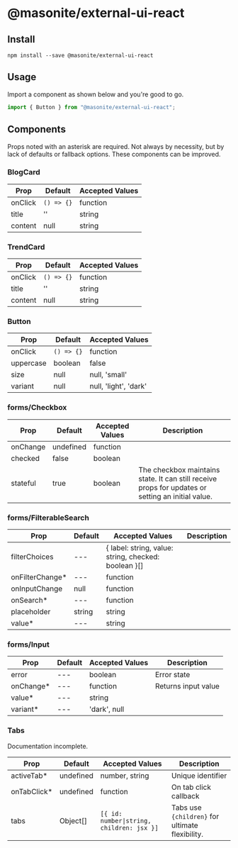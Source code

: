 # @masonite/external-ui-react

## Install

```shell
npm install --save @masonite/external-ui-react
```

## Usage

Import a component as shown below and you're good to go.

```js
import { Button } from "@masonite/external-ui-react";
```

## Components

Props noted with an asterisk are required. Not always by necessity, but by lack of defaults or fallback options. These components can be improved.

### BlogCard

| Prop    | Default    | Accepted Values |
| ------- | ---------- | --------------- |
| onClick | `() => {}` | function        |
| title   | ''         | string          |
| content | null       | string          |

### TrendCard

| Prop    | Default    | Accepted Values |
| ------- | ---------- | --------------- |
| onClick | `() => {}` | function        |
| title   | ''         | string          |
| content | null       | string          |

### Button

| Prop      | Default    | Accepted Values       |
| --------- | ---------- | --------------------- |
| onClick   | `() => {}` | function              |
| uppercase | boolean    | false                 |
| size      | null       | null, 'small'         |
| variant   | null       | null, 'light', 'dark' |

### forms/Checkbox

| Prop     | Default   | Accepted Values | Description                                                                                       |
| -------- | --------- | --------------- | ------------------------------------------------------------------------------------------------- |
| onChange | undefined | function        |                                                                                                   |
| checked  | false     | boolean         |                                                                                                   |
| stateful | true      | boolean         | The checkbox maintains state. It can still receive props for updates or setting an initial value. |

### forms/FilterableSearch

| Prop             | Default | Accepted Values                                      | Description |
| ---------------- | ------- | ---------------------------------------------------- | ----------- |
| filterChoices    | ---     | { label: string, value: string, checked: boolean }[] |             |
| onFilterChange\* | ---     | function                                             |             |
| onInputChange    | null    | function                                             |             |
| onSearch\*       | ---     | function                                             |             |
| placeholder      | string  | string                                               |             |
| value\*          | ---     | string                                               |             |

### forms/Input

| Prop       | Default | Accepted Values | Description         |
| ---------- | ------- | --------------- | ------------------- |
| error      | ---     | boolean         | Error state         |
| onChange\* | ---     | function        | Returns input value |
| value\*    | ---     | string          |                     |
| variant\*  | ---     | 'dark', null    |                     |

### Tabs

Documentation incomplete.

| Prop         | Default   | Accepted Values                           | Description                                     |
| ------------ | --------- | ----------------------------------------- | ----------------------------------------------- |
| activeTab\*  | undefined | number, string                            | Unique identifier                               |
| onTabClick\* | undefined | function                                  | On tab click callback                           |
| tabs         | Object[]  | `[{ id: number\|string, children: jsx }]` | Tabs use `{children}` for ultimate flexibility. |
